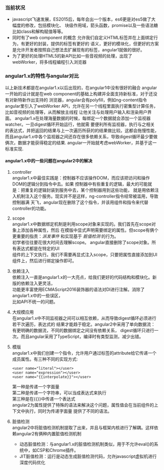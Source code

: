 ### 当前状况
- javascript飞速发展，ES2015后，每年会出一个版本，es6更是对es5做了大幅度的修改，包括模块化、
  块级作用域，箭头函数，promise以及一些语法糖比如class和解构赋值等等。
- 同时有了web component 的概念 允许我们自定义HTML标签并在上面绑定行为，有更好的封装，提供的标签有更好的
  语义，更好的模块化，但更好的方案是允许开发者按照自己想法去扩展现有的标签，angular1就做的很好。
- 为了更好的处理HTML5的新API比如一些音视频的处理，出现了webWorker，将多线程编程引入浏览器

### angular1.x的特性与angular对比
以上新技术都是在angular1.x以后出现的，在angular1中没有很好的融合
angular一开始的设计就是在web component的基础上构建并全面支持新标准，对于还没有对新特新作出支持的
浏览器，angular会有polyfill，例如ng-content指令  
angular里引入了webWorker API，允许在另一个线程里面执行密集型计算任务，比如音视频的处理等，从而解放主线程
让他关注与处理用户输入和渲染用户界面。
angular1.x在处理海量数据的时候，每绑定一个数据就会添加一个监视器watcher。一旦digest循环开始运行，他就需
要便利所有监视器，执行与之相关的表达式，并把返回的结果与上一次遍历所获的的结果做比较。这都会拖慢性能，  
而且angular1.x中各个监视器之间还存在很多依赖关系，导致digest循环最少要做俩次，数据才能获得稳定的结果.
angular一开始就考虑webWorker，并基于这一标准实现.
#### angular1.x中的一些问题在angular2中的解决
1. controller  
    angular1.x中最佳实践是：控制器不应该操作DOM，而应该把访问和操作DOM的逻辑分到指令中去。如果
    控制器中有些重复的逻辑，最大的可能就是：把重复的逻辑封装到服务中去，某个控制器用到这些功能，
    就是用依赖注入机制注入这个服务。现实并不是这样，ng-controller指令经常被滥用，导致控制器满
    天飞，angular现在删除了这个指令，并该用组件和指令来代替controller的功能。
2. scope   
    angular1.x中数据绑定机制是利用scope对象来实现的。我们首先在scope对象上添加各种属性，然后
    在模版中显式声明需要绑定的属性。但scope有俩个更重要的指责：*派发事件* 和实现基于 *脏值检测* 的行为。   
    初学者往往要花很大时间去理解scope。 angular直接删除了scope对象。所有表达式都是在特定的UI  
    组件的上下文执行。我们不需要再显式注入scope，只要把属性直接添加到UI组件上，然后进行绑定操作即可。
3. 依赖注入  
    依赖注入一直是angular1.x的一大亮点，给我们更好的代码结构和模块化。新版的依赖注入更灵活，   
    功能更丰富使用ECMAScript2016装饰器的语法对DI进行注解。消除了angular1.x中的一些误区，   
    比如API不统一的问题。
4. 大规模应用  
    在angular1.x中不同监视器之间可以相互依赖，从而导致digest循环必须进行若干次遍历，表达式的
    结果才能趋于稳定。angular2中采用了单向数据流：有更明确的数据流，不同的数据绑定之间没有依赖关系，
    digest循环只进行一次。而且angular采用了TypeScript，编译时有类型监测，减少出错。
5. 模版  
    angular1.x中我们创建一个指令，允许用户通过标签的attribute给它传递一个成员属性。有三种不同的实现方式:  

    ```
    <user name="literal"></user>
    <user name="expression"></user>
    <user name="{{interpolate}}"></user>
    ```
    第一种是传递一个字面量  
    第二种是传递一个字符串，可以当成表达式来执行  
    第三种是在{{}}中传递一个表达式   
    angular2为属性提供了特殊的语法来解决这个问题，属性值会在当前组件的上下文中执行，同时为传递字面量
    提供了不同的语法。
6. 脏值检测  
    angular2中将脏值检测机制提取了出来，并且与框架内核进行了解耦。这样依赖angular2有俩种内置脏值检测机制
    - 动态脏值检测：与angular1.x的脏值检测机制类似，用于不允许eval()的系统中，如CSP和Chrome插件。
    - JIT脏值检测：运行是动态生成脏值检测代码，允许javascript虚拟机进行深度代码优化
